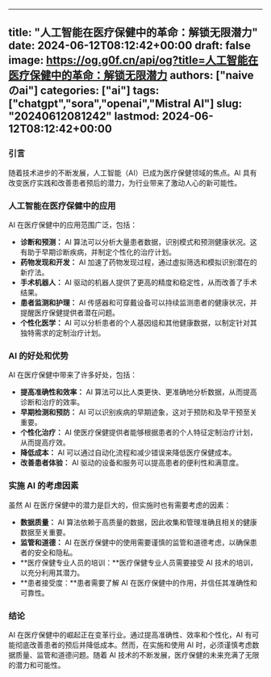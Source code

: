 
---
title: "人工智能在医疗保健中的革命：解锁无限潜力"
date: 2024-06-12T08:12:42+00:00
draft: false
image: https://og.g0f.cn/api/og?title=人工智能在医疗保健中的革命：解锁无限潜力
authors: ["naiveのai"]
categories: ["ai"]
tags: ["chatgpt","sora","openai","Mistral AI"]
slug: "20240612081242"
lastmod: 2024-06-12T08:12:42+00:00
---
### 引言

随着技术进步的不断发展，人工智能（AI）已成为医疗保健领域的焦点。AI 具有改变医疗实践和改善患者预后的潜力，为行业带来了激动人心的新可能性。

### 人工智能在医疗保健中的应用

AI 在医疗保健中的应用范围广泛，包括：

- **诊断和预测：** AI 算法可以分析大量患者数据，识别模式和预测健康状况。这有助于早期诊断疾病，并制定个性化的治疗计划。
- **药物发现和开发：** AI 加速了药物发现过程，通过虚拟筛选和模拟识别潜在的新疗法。
- **手术机器人：** AI 驱动的机器人提供了更高的精度和稳定性，从而改善了手术结果。
- **患者监测和护理：** AI 传感器和可穿戴设备可以持续监测患者的健康状况，并提醒医疗保健提供者潜在问题。
- **个性化医学：** AI 可以分析患者的个人基因组和其他健康数据，以制定针对其独特需求的定制治疗计划。

### AI 的好处和优势

AI 在医疗保健中带来了许多好处，包括：

- **提高准确性和效率：** AI 算法可以比人类更快、更准确地分析数据，从而提高诊断和治疗的效率。
- **早期检测和预防：** AI 可以识别疾病的早期迹象，这对于预防和及早干预至关重要。
- **个性化治疗：** AI 使医疗保健提供者能够根据患者的个人特征定制治疗计划，从而提高疗效。
- **降低成本：** AI 可以通过自动化流程和减少错误来降低医疗保健成本。
- **改善患者体验：** AI 驱动的设备和服务可以提高患者的便利性和满意度。

### 实施 AI 的考虑因素

虽然 AI 在医疗保健中的潜力是巨大的，但实施时也有需要考虑的因素：

- **数据质量：** AI 算法依赖于高质量的数据，因此收集和管理准确且相关的健康数据至关重要。
- **监管和道德：** AI 在医疗保健中的使用需要谨慎的监管和道德考虑，以确保患者的安全和隐私。
- **医疗保健专业人员的培训：**医疗保健专业人员需要接受 AI 技术的培训，以充分利用其潜力。
- **患者接受度：**患者需要了解 AI 在医疗保健中的作用，并信任其准确性和可靠性。

### 结论

AI 在医疗保健中的崛起正在变革行业。通过提高准确性、效率和个性化，AI 有可能彻底改善患者的预后并降低成本。然而，在实施和使用 AI 时，必须谨慎考虑数据质量、监管和道德问题。随着 AI 技术的不断发展，医疗保健的未来充满了无限的潜力和可能性。